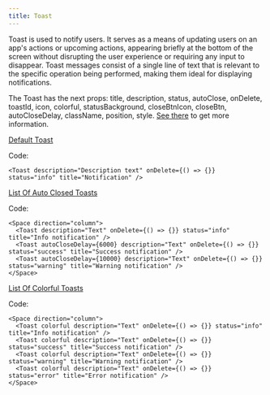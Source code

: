 ```yaml
---
title: Toast
---
```


Toast is used to notify users. It serves as a means of updating users on an app's actions or upcoming actions, appearing briefly at the bottom of the screen without disrupting the user experience or requiring any input to disappear. Toast messages consist of a single line of text that is relevant to the specific operation being performed, making them ideal for displaying notifications.

The Toast has the next props: title, description, status, autoClose, onDelete, toastId, icon, colorful, statusBackground, closeBtnIcon, closeBtn, autoCloseDelay, className, position, style. [See there](/storybook/?path=/docs/core-toasts-toast--docs) to get more information.

[Default Toast](/storybook/?path=/story/core-toasts-toast--default-toast)

Code:

```tsx
<Toast description="Description text" onDelete={() => {}} status="info" title="Notification" />
```

[List Of Auto Closed Toasts](/storybook/?path=/story/core-toasts-toast--list-of-auto-closed-toasts)

Code:

```tsx
<Space direction="column">
  <Toast description="Text" onDelete={() => {}} status="info" title="Info notification" />
  <Toast autoCloseDelay={6000} description="Text" onDelete={() => {}} status="success" title="Success notification" />
  <Toast autoCloseDelay={10000} description="Text" onDelete={() => {}} status="warning" title="Warning notification" />
</Space>
```

[List Of Colorful Toasts](/storybook/?path=/story/core-toasts-toast--list-of-colorful-toasts)

Code:

```tsx
<Space direction="column">
  <Toast colorful description="Text" onDelete={() => {}} status="info" title="Info notification" />
  <Toast colorful description="Text" onDelete={() => {}} status="success" title="Success notification" />
  <Toast colorful description="Text" onDelete={() => {}} status="warning" title="Warning notification" />
  <Toast colorful description="Text" onDelete={() => {}} status="error" title="Error notification" />
</Space>
```
